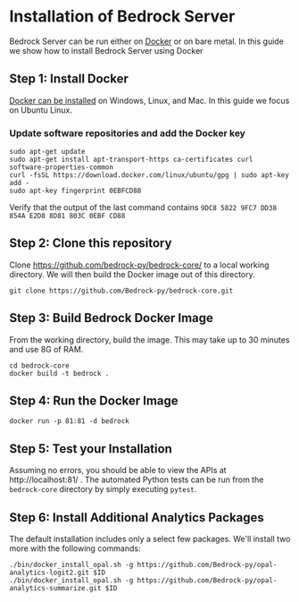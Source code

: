 # Installation of Bedrock Server

Bedrock Server can be run either on [Docker](https://www.docker.com/community-edition) or on bare metal.
In this guide we show how to install Bedrock Server using Docker

## Step 1: Install Docker

[Docker can be installed](https://www.docker.com/community-edition#/download) on Windows, Linux, and Mac. 
In this guide we focus on Ubuntu Linux.

### Update software repositories and add the Docker key
```
sudo apt-get update
sudo apt-get install apt-transport-https ca-certificates curl software-properties-common
curl -fsSL https://download.docker.com/linux/ubuntu/gpg | sudo apt-key add -
sudo apt-key fingerprint 0EBFCD88
```

Verify that the output of the last command contains `9DC8 5822 9FC7 DD38 854A E2D8 8D81 803C 0EBF CD88`

## Step 2: Clone this repository
Clone https://github.com/bedrock-py/bedrock-core/ to a local working directory. We will then build the Docker image out of this directory.

```
git clone https://github.com/Bedrock-py/bedrock-core.git
```

## Step 3: Build Bedrock Docker Image
From the working directory, build the image. This may take up to 30 minutes and use 8G of RAM.
```
cd bedrock-core
docker build -t bedrock .
```

## Step 4: Run the Docker Image
```
docker run -p 81:81 -d bedrock
```

## Step 5: Test your Installation
Assuming no errors, you should be able to view the APIs at http://localhost:81/ . The automated Python tests can be run from the `bedrock-core` directory by simply executing `pytest`.


## Step 6: Install Additional Analytics Packages

The default installation includes only a select few packages. We'll install two more with the following commands:

```
./bin/docker_install_opal.sh -g https://github.com/Bedrock-py/opal-analytics-logit2.git $ID
./bin/docker_install_opal.sh -g https://github.com/Bedrock-py/opal-analytics-summarize.git $ID
```
